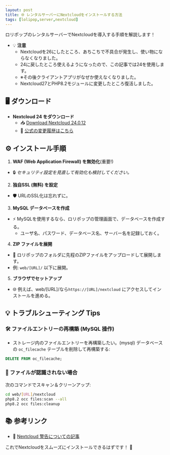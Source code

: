 ```yaml
---
layout: post
title: 🌐 レンタルサーバーにNextcloudをインストールする方法
tags: [lolipop,server,nextcloud]
---
```


ロリポップのレンタルサーバーでNextcloudを導入する手順を解説します！

- 💡 **注意**
  - Nextcloudを26にしたところ、あちこちで不具合が発生し、使い物にならなくなりました。
  - 24に戻したところ使えるようになったので、この記事では24を使用します。
  - ※その後クライアントアプリがなぜか使えなくなりました。
  - Nextcloud27とPHP8.2モジュールに変更したところ復活しました。

## 🖥️ ダウンロード

* **Nextcloud 24 をダウンロード**
  * 📥 [Download Nextcloud 24.0.12](https://download.nextcloud.com/server/releases/nextcloud-24.0.12.zip)  
  * 📄 [公式の変更履歴はこちら](https://nextcloud.com/changelog-unsupported/)

## ⚙️ インストール手順

1. **WAF (Web Application Firewall) を無効化**(重要!)
  * 🔒 *セキュリティ設定を見直して有効化も検討してください。*

2. **独自SSL (無料) を設定**
  * 🛡️ URLのSSL化は忘れずに。

3. **MySQL データベースを作成**
  * ⚡ MySQLを使用するなら、ロリポップの管理画面で、データベースを作成する。
    * ユーザ名、パスワード、データベース名、サーバー名を記録しておく。

4. **ZIP ファイルを展開**
  * 📂 ロリポップのフォルダに先程のZIPファイルをアップロードして展開します。
  * 例: `web/[URL]/` 以下に展開。

5. **ブラウザでセットアップ**
  * 🌐 例えば、web/[URL]/なら`https://[URL]/nextcloud` にアクセスしてインストールを進める。

## 💡 トラブルシューティング Tips

### 🛠️ ファイルエントリーの再構築 (MySQL 操作)
* ストレージ内のファイルエントリーを再構築したい。(mysql)
データベースの `oc_filecache` テーブルを削除して再構築する:
```sql
DELETE FROM oc_filecache;
```

### 🔄 ファイルが認識されない場合
次のコマンドでスキャン＆クリーンアップ:
```bash
cd web/[URL]/nextcloud
php8.2 occ files:scan --all
php8.2 occ files:cleanup
```

## 📚 参考リンク

* 📖 [Nextcloud 警告についての記事](https://www.digitalboo.net/post/6601/xserver-nextcloud-warning)

これでNextcloudをスムーズにインストールできるはずです！ 🚀
